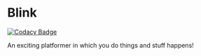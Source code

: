 Blink
=====

[![Codacy Badge](https://api.codacy.com/project/badge/Grade/dda2ee166f704f9298d6e9a3eb3560ba)](https://www.codacy.com/app/dfinninger/blink?utm_source=github.com&utm_medium=referral&utm_content=dfinninger/blink&utm_campaign=badger)

An exciting platformer in which you do things and stuff happens!

